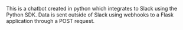 This is a chatbot created in python which integrates to Slack using the Python SDK. Data is sent outside of Slack using webhooks to a Flask application through a POST request.


